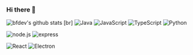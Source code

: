 ### Hi there 👋

<!--
**bf-dev/bf-dev** is a ✨ _special_ ✨ repository because its `README.md` (this file) appears on your GitHub profile.

Here are some ideas to get you started:

- 🔭 I’m currently working on ...
- 🌱 I’m currently learning ...
- 👯 I’m looking to collaborate on ...
- 🤔 I’m looking for help with ...
- 💬 Ask me about ...
- 📫 How to reach me: ...
- 😄 Pronouns: ...
- ⚡ Fun fact: ...
-->
![bfdev's github stats](https://github-readme-stats.vercel.app/api?username=bfdev&count_private=true)
[br]
![Java](https://img.shields.io/badge/-Java-007396?style=for-the-badge&logo=java&logoColor=fff)
![JavaScript](https://img.shields.io/badge/-javascript-c2ad07?style=for-the-badge&logo=javascript&logoColor=fff)
![TypeScript](https://img.shields.io/badge/-typescript-007acc?style=for-the-badge&logo=typescript&logoColor=fff)
![Python](https://img.shields.io/badge/-Python-3776ab?style=for-the-badge&logo=python&logoColor=fff)

![node.js](https://img.shields.io/badge/-node.js-339933?style=for-the-badge&logo=node.js&logoColor=fff)
![express](https://img.shields.io/badge/-express-339933?style=for-the-badge&logoColor=fff)

![React](https://img.shields.io/badge/-React-61DAFB?style=for-the-badge&logo=react&logoColor=fff)
![Electron](https://img.shields.io/badge/-Electron-47848F?style=for-the-badge&logo=electron&logoColor=fff)
